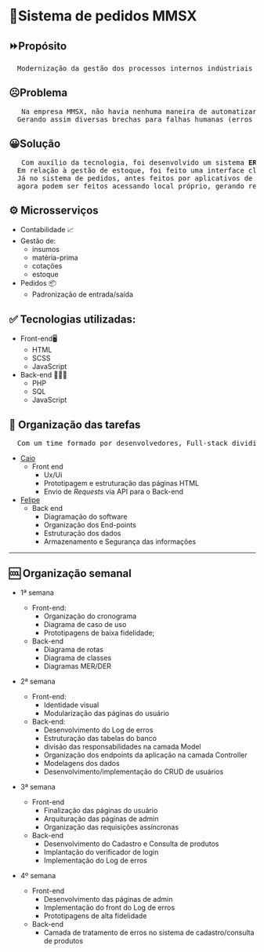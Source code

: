 # 🚙Sistema de pedidos MMSX 

## ⏩Propósito
<pre>
  Modernização da gestão dos processos internos indústriais do setor automobilístico
</pre>

## ☹Problema
<pre>
   Na empresa MMSX, não havia nenhuma maneira de automatizar o processo de gestão de estoque, e nem pedidos. 
  Gerando assim diversas brechas para falhas humanas (erros de cálculo, processos não-padronizados, etc).
</pre>

## 😀Solução
<pre>
   Com auxílio da tecnologia, foi desenvolvido um sistema <b>ERP</b> para agilizar e padronizar todos esses processos.
  Em relação à gestão de estoque, foi feito uma interface clara e objetiva para os processos que antes eram feitos a mão. 
  Já no sistema de pedidos, antes feitos por aplicativos de mensagens instantáneas (Whatsapp, Telegram, Mensenger...) 
  agora podem ser feitos acessando local próprio, gerando respostas padronizadas.
</pre>

## ⚙ Microsserviços
 - Contabilidade 📈
  - Gestão de:
    - insumos
    - matéria-prima
    - cotações
    - estoque
- Pedidos 📦
  - Padronização de entrada/saída  


## ✅ Tecnologias utilizadas:
- Front-end🖥
  - HTML
  - SCSS    
  - JavaScript    
- Back-end 👨🏽‍💻
  - PHP    
  - SQL
  - JavaScript

## 📶 Organização das tarefas
<pre>
  Com um time formado por desenvolvedores, Full-stack dividimos baseado-se nas afinidades de cada um:
</pre>
- [Caio](https://github.com/CaioSantos00)
  - Front end
    - Ux/Ui
    - Prototipagem e estruturação das páginas HTML    
    - Envio de _Requests_ via API para o Back-end
- [Felipe](https://github.com/felipeDosProgramas)
  - Back end
    - Diagramação do software
    - Organização dos End-points
    - Estruturação dos dados
    - Armazenamento e Segurança das informações


_________
   
## 🆒 Organização semanal

- 1ª semana
  - Front-end:
    - Organização do cronograma
    - Diagrama de caso de uso
    - Prototipagens de baixa fidelidade;
  - Back-end
    - Diagrama de rotas
    - Diagrama de classes
    - Diagramas MER/DER

- 2ª semana
  - Front-end:
    - Identidade visual
    - Modularização das páginas do usuário
  - Back-end:
    - Desenvolvimento do Log de erros
    - Estruturação das tabelas do banco
    - divisão das responsabilidades na camada Model
    - Organização dos endpoints da aplicação na camada Controller
    - Modelagens dos dados
    - Desenvolvimento/implementação do CRUD de usuários

- 3ª semana
  - Front-end
    - Finalização das páginas do usuário
    - Arquituração das páginas de admin
    - Organização das requisições assíncronas
  - Back-end
    - Desenvolvimento do Cadastro e Consulta de produtos
    - Implantação do verificador de login
    - Implementação do Log de erros

- 4º semana
  - Front-end
    - Desenvolvimento das páginas de admin
    - Implementação do front do Log de erros
    - Prototipagens de alta fidelidade
  - Back-end
    - Camada de tratamento de erros no sistema de cadastro/consulta de produtos
